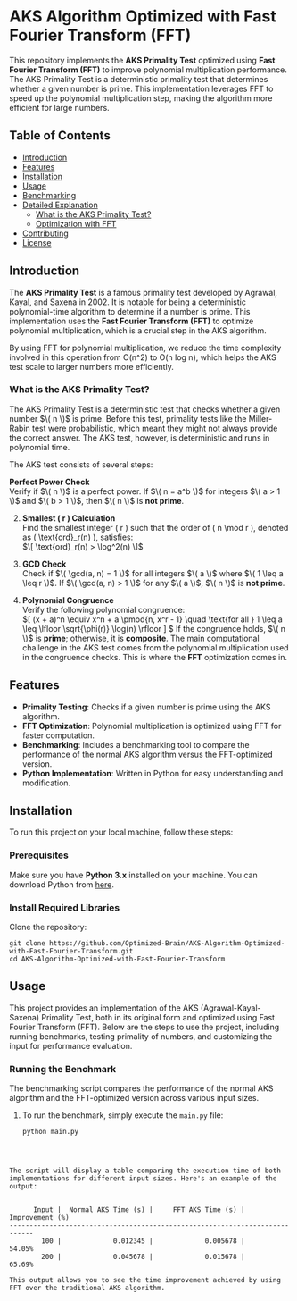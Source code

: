 # AKS Algorithm Optimized with Fast Fourier Transform (FFT)

This repository implements the **AKS Primality Test** optimized using **Fast Fourier Transform (FFT)** to improve polynomial multiplication performance. The AKS Primality Test is a deterministic primality test that determines whether a given number is prime. This implementation leverages FFT to speed up the polynomial multiplication step, making the algorithm more efficient for large numbers.

## Table of Contents
- [Introduction](#introduction)
- [Features](#features)
- [Installation](#installation)
- [Usage](#usage)
- [Benchmarking](#benchmarking)
- [Detailed Explanation](#detailed-explanation)
  - [What is the AKS Primality Test?](#what-is-the-aks-primality-test)
  - [Optimization with FFT](#optimization-with-fft)
- [Contributing](#contributing)
- [License](#license)

## Introduction

The **AKS Primality Test** is a famous primality test developed by Agrawal, Kayal, and Saxena in 2002. It is notable for being a deterministic polynomial-time algorithm to determine if a number is prime. This implementation uses the **Fast Fourier Transform (FFT)** to optimize polynomial multiplication, which is a crucial step in the AKS algorithm.

By using FFT for polynomial multiplication, we reduce the time complexity involved in this operation from O(n^2) to O(n log n), which helps the AKS test scale to larger numbers more efficiently.

### What is the AKS Primality Test?

The AKS Primality Test is a deterministic test that checks whether a given number $\( n \)$ is prime. Before this test, primality tests like the Miller-Rabin test were probabilistic, which meant they might not always provide the correct answer. The AKS test, however, is deterministic and runs in polynomial time.

The AKS test consists of several steps:

**Perfect Power Check**  
   Verify if $\( n \)$ is a perfect power. If $\( n = a^b \)$ for integers $\( a > 1 \)$ and $\( b > 1 \)$, then $\( n \)$ is **not prime**.

2. **Smallest \( r \) Calculation**  
   Find the smallest integer \( r \) such that the order of \( n \mod r \), denoted as \( \text{ord}_r(n) \), satisfies:  
   $\[
   \text{ord}_r(n) > \log^2(n)
   \]$

3. **GCD Check**  
   Check if $\( \gcd(a, n) = 1 \)$ for all integers $\( a \)$ where $\( 1 \leq a \leq r \)$. If $\( \gcd(a, n) > 1 \)$ for any $\( a \)$, $\( n \)$ is **not prime**.

4. **Polynomial Congruence**  
   Verify the following polynomial congruence:  
   $\[
   (x + a)^n \equiv x^n + a \pmod{n, x^r - 1} \quad \text{for all } 1 \leq a \leq \lfloor \sqrt{\phi(r)} \log(n) \rfloor
   \] $ 
   If the congruence holds, $\( n \)$ is **prime**; otherwise, it is **composite**.
The main computational challenge in the AKS test comes from the polynomial multiplication used in the congruence checks. This is where the **FFT** optimization comes in.

## Features

- **Primality Testing**: Checks if a given number is prime using the AKS algorithm.
- **FFT Optimization**: Polynomial multiplication is optimized using FFT for faster computation.
- **Benchmarking**: Includes a benchmarking tool to compare the performance of the normal AKS algorithm versus the FFT-optimized version.
- **Python Implementation**: Written in Python for easy understanding and modification.

## Installation

To run this project on your local machine, follow these steps:

### Prerequisites
Make sure you have **Python 3.x** installed on your machine. You can download Python from [here](https://www.python.org/downloads/).

### Install Required Libraries

Clone the repository:

```
git clone https://github.com/Optimized-Brain/AKS-Algorithm-Optimized-with-Fast-Fourier-Transform.git
cd AKS-Algorithm-Optimized-with-Fast-Fourier-Transform

```


## Usage

This project provides an implementation of the AKS (Agrawal-Kayal-Saxena) Primality Test, both in its original form and optimized using Fast Fourier Transform (FFT). Below are the steps to use the project, including running benchmarks, testing primality of numbers, and customizing the input for performance evaluation.

### Running the Benchmark

The benchmarking script compares the performance of the normal AKS algorithm and the FFT-optimized version across various input sizes.

1. To run the benchmark, simply execute the `main.py` file:

   ```
   python main.py
```



The script will display a table comparing the execution time of both implementations for different input sizes. Here's an example of the output:


      Input |  Normal AKS Time (s) |     FFT AKS Time (s) |      Improvement (%)
----------------------------------------------------------------------------
        100 |             0.012345 |             0.005678 |              54.05%
        200 |             0.045678 |             0.015678 |              65.69%

This output allows you to see the time improvement achieved by using FFT over the traditional AKS algorithm.


